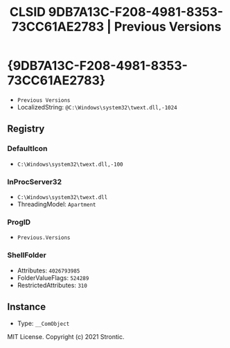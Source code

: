 ﻿---
title: "CLSID 9DB7A13C-F208-4981-8353-73CC61AE2783 | Previous Versions"
excerpt: What is COM-Object CLSID 9DB7A13C-F208-4981-8353-73CC61AE2783?
---

# {9DB7A13C-F208-4981-8353-73CC61AE2783}

* `Previous Versions`
* LocalizedString: `@C:\Windows\system32\twext.dll,-1024`

## Registry


### DefaultIcon

* `C:\Windows\system32\twext.dll,-100`

### InProcServer32

* `C:\Windows\system32\twext.dll`
* ThreadingModel: `Apartment`

### ProgID

* `Previous.Versions`

### ShellFolder

* Attributes: `4026793985`
* FolderValueFlags: `524289`
* RestrictedAttributes: `310`

## Instance

* Type: `__ComObject`

MIT License. Copyright (c) 2021 Strontic.


